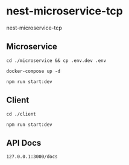 # nest-microservice-tcp
nest-microservice-tcp

## Microservice
```
cd ./microservice && cp .env.dev .env
```
```
docker-compose up -d
```
```
npm run start:dev
```

## Client
```
cd ./client
```
```
npm run start:dev
```

## API Docs
```
127.0.0.1:3000/docs
```

